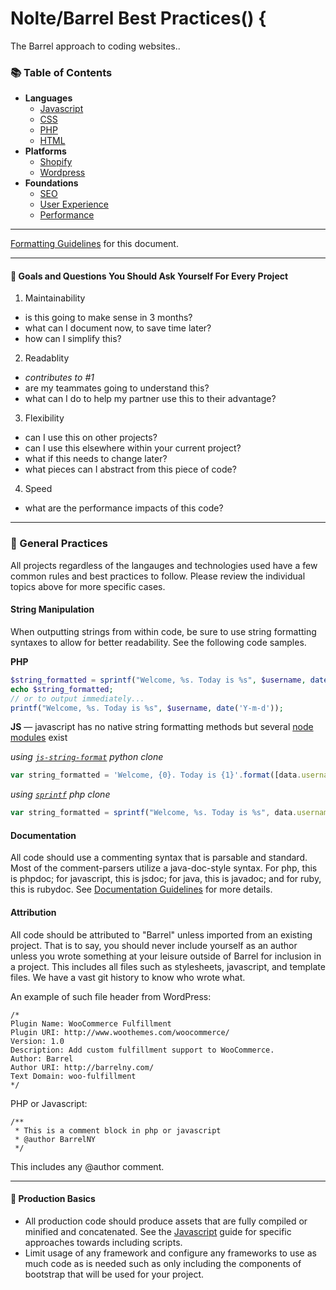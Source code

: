 # Nolte/Barrel Best Practices() {

The Barrel approach to coding websites..

### 📚 Table of Contents
- **Languages**
    - [Javascript](/languages/javascript.md)
    - [CSS](/languages/css.md)
    - [PHP](/languages/php.md)
    - [HTML](/languages/html.md)
- **Platforms**
    - [Shopify](/platforms/shopify.md)
    - [Wordpress](/platforms/wordpress.md)
- **Foundations**
    - [SEO](/foundations/seo.md)
    - [User Experience](/foundations/seo.md)
    - [Performance](/foundations/seo.md)

* * *

[Formatting Guidelines](formatting-guidelines.md) for this document.

* * *

#### 📍 Goals and Questions You Should Ask Yourself For Every Project
1. Maintainability 
  - is this going to make sense in 3 months?
  - what can I document now, to save time later?
  - how can I simplify this?
2. Readablity
  - *contributes to \#1*
  - are my teammates going to understand this?
  - what can I do to help my partner use this to their advantage?
3. Flexibility
  - can I use this on other projects?
  - can I use this elsewhere within your current project?
  - what if this needs to change later?
  - what pieces can I abstract from this piece of code?
4. Speed
  - what are the performance impacts of this code?

* * *

### 📍 General Practices
All projects regardless of the langauges and technologies used have a few common rules and best practices to follow. Please review the individual topics above for more specific cases.


#### String Manipulation
When outputting strings from within code, be sure to use string formatting syntaxes to allow for better readability. See the following code samples.

**PHP**
```php
$string_formatted = sprintf("Welcome, %s. Today is %s", $username, date('Y-m-d'));
echo $string_formatted;
// or to output immediately...
printf("Welcome, %s. Today is %s", $username, date('Y-m-d'));
```

**JS** — javascript has no native string formatting methods but several [node modules](https://www.npmjs.com/search?q=string+format) exist

*using [`js-string-format`](https://www.npmjs.com/package/js-string-format) python clone*

```javascript
var string_formatted = 'Welcome, {0}. Today is {1}'.format([data.username, new Date().toString()])
```

*using [`sprintf`](https://github.com/alexei/sprintf.js) php clone*
```javascript
var string_formatted = sprintf("Welcome, %s. Today is %s", data.username, new Date().toString());
```

#### Documentation
All code should use a commenting syntax that is parsable and standard. Most of the comment-parsers utilize a java-doc-style syntax. For php, this is phpdoc; for javascript, this is jsdoc; for java, this is javadoc; and for ruby, this is rubydoc. See [Documentation Guidelines](documentation.md) for more details.

#### Attribution
All code should be attributed to "Barrel" unless imported from an existing project. That is to say, you should never include yourself as an author unless you wrote something at your leisure outside of Barrel for inclusion in a project. This includes all files such as stylesheets, javascript, and template files. We have a vast git history to know who wrote what.

An example of such file header from WordPress:
```
/*
Plugin Name: WooCommerce Fulfillment
Plugin URI: http://www.woothemes.com/woocommerce/
Version: 1.0
Description: Add custom fulfillment support to WooCommerce.
Author: Barrel
Author URI: http://barrelny.com/
Text Domain: woo-fulfillment
*/
```
PHP or Javascript:
```
/**
 * This is a comment block in php or javascript
 * @author BarrelNY
 */
```

This includes any @author comment.

* * *

#### 📍 Production Basics

* All production code should produce assets that are fully compiled or minified and concatenated. See the [Javascript](javascript.md) guide for specific approaches towards including scripts.
* Limit usage of any framework and configure any frameworks to use as much code as is needed such as only including the components of bootstrap that will be used for your project.
